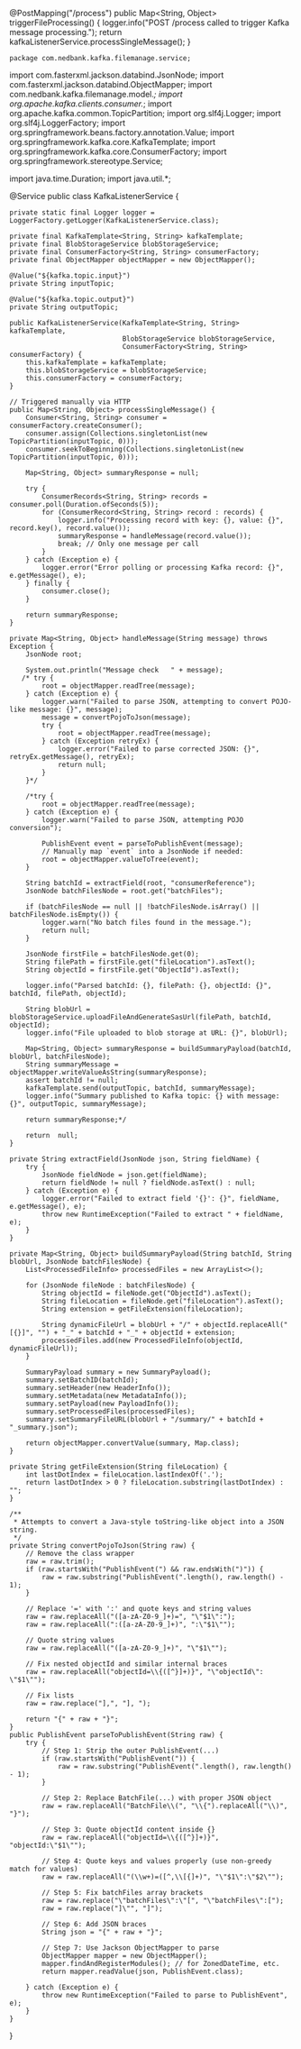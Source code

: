  @PostMapping("/process")
    public Map<String, Object> triggerFileProcessing() {
        logger.info("POST /process called to trigger Kafka message processing.");
        return kafkaListenerService.processSingleMessage();
    }

    package com.nedbank.kafka.filemanage.service;

import com.fasterxml.jackson.databind.JsonNode;
import com.fasterxml.jackson.databind.ObjectMapper;
import com.nedbank.kafka.filemanage.model.*;
import org.apache.kafka.clients.consumer.*;
import org.apache.kafka.common.TopicPartition;
import org.slf4j.Logger;
import org.slf4j.LoggerFactory;
import org.springframework.beans.factory.annotation.Value;
import org.springframework.kafka.core.KafkaTemplate;
import org.springframework.kafka.core.ConsumerFactory;
import org.springframework.stereotype.Service;

import java.time.Duration;
import java.util.*;

@Service
public class KafkaListenerService {

    private static final Logger logger = LoggerFactory.getLogger(KafkaListenerService.class);

    private final KafkaTemplate<String, String> kafkaTemplate;
    private final BlobStorageService blobStorageService;
    private final ConsumerFactory<String, String> consumerFactory;
    private final ObjectMapper objectMapper = new ObjectMapper();

    @Value("${kafka.topic.input}")
    private String inputTopic;

    @Value("${kafka.topic.output}")
    private String outputTopic;

    public KafkaListenerService(KafkaTemplate<String, String> kafkaTemplate,
                                BlobStorageService blobStorageService,
                                ConsumerFactory<String, String> consumerFactory) {
        this.kafkaTemplate = kafkaTemplate;
        this.blobStorageService = blobStorageService;
        this.consumerFactory = consumerFactory;
    }

    // Triggered manually via HTTP
    public Map<String, Object> processSingleMessage() {
        Consumer<String, String> consumer = consumerFactory.createConsumer();
        consumer.assign(Collections.singletonList(new TopicPartition(inputTopic, 0)));
        consumer.seekToBeginning(Collections.singletonList(new TopicPartition(inputTopic, 0)));

        Map<String, Object> summaryResponse = null;

        try {
            ConsumerRecords<String, String> records = consumer.poll(Duration.ofSeconds(5));
            for (ConsumerRecord<String, String> record : records) {
                logger.info("Processing record with key: {}, value: {}", record.key(), record.value());
                summaryResponse = handleMessage(record.value());
                break; // Only one message per call
            }
        } catch (Exception e) {
            logger.error("Error polling or processing Kafka record: {}", e.getMessage(), e);
        } finally {
            consumer.close();
        }

        return summaryResponse;
    }

    private Map<String, Object> handleMessage(String message) throws Exception {
        JsonNode root;

        System.out.println("Message check   " + message);
       /* try {
            root = objectMapper.readTree(message);
        } catch (Exception e) {
            logger.warn("Failed to parse JSON, attempting to convert POJO-like message: {}", message);
            message = convertPojoToJson(message);
            try {
                root = objectMapper.readTree(message);
            } catch (Exception retryEx) {
                logger.error("Failed to parse corrected JSON: {}", retryEx.getMessage(), retryEx);
                return null;
            }
        }*/

        /*try {
            root = objectMapper.readTree(message);
        } catch (Exception e) {
            logger.warn("Failed to parse JSON, attempting POJO conversion");

            PublishEvent event = parseToPublishEvent(message);
            // Manually map `event` into a JsonNode if needed:
            root = objectMapper.valueToTree(event);
        }

        String batchId = extractField(root, "consumerReference");
        JsonNode batchFilesNode = root.get("batchFiles");

        if (batchFilesNode == null || !batchFilesNode.isArray() || batchFilesNode.isEmpty()) {
            logger.warn("No batch files found in the message.");
            return null;
        }

        JsonNode firstFile = batchFilesNode.get(0);
        String filePath = firstFile.get("fileLocation").asText();
        String objectId = firstFile.get("ObjectId").asText();

        logger.info("Parsed batchId: {}, filePath: {}, objectId: {}", batchId, filePath, objectId);

        String blobUrl = blobStorageService.uploadFileAndGenerateSasUrl(filePath, batchId, objectId);
        logger.info("File uploaded to blob storage at URL: {}", blobUrl);

        Map<String, Object> summaryResponse = buildSummaryPayload(batchId, blobUrl, batchFilesNode);
        String summaryMessage = objectMapper.writeValueAsString(summaryResponse);
        assert batchId != null;
        kafkaTemplate.send(outputTopic, batchId, summaryMessage);
        logger.info("Summary published to Kafka topic: {} with message: {}", outputTopic, summaryMessage);

        return summaryResponse;*/

        return  null;
    }

    private String extractField(JsonNode json, String fieldName) {
        try {
            JsonNode fieldNode = json.get(fieldName);
            return fieldNode != null ? fieldNode.asText() : null;
        } catch (Exception e) {
            logger.error("Failed to extract field '{}': {}", fieldName, e.getMessage(), e);
            throw new RuntimeException("Failed to extract " + fieldName, e);
        }
    }

    private Map<String, Object> buildSummaryPayload(String batchId, String blobUrl, JsonNode batchFilesNode) {
        List<ProcessedFileInfo> processedFiles = new ArrayList<>();

        for (JsonNode fileNode : batchFilesNode) {
            String objectId = fileNode.get("ObjectId").asText();
            String fileLocation = fileNode.get("fileLocation").asText();
            String extension = getFileExtension(fileLocation);

            String dynamicFileUrl = blobUrl + "/" + objectId.replaceAll("[{}]", "") + "_" + batchId + "_" + objectId + extension;
            processedFiles.add(new ProcessedFileInfo(objectId, dynamicFileUrl));
        }

        SummaryPayload summary = new SummaryPayload();
        summary.setBatchID(batchId);
        summary.setHeader(new HeaderInfo());
        summary.setMetadata(new MetadataInfo());
        summary.setPayload(new PayloadInfo());
        summary.setProcessedFiles(processedFiles);
        summary.setSummaryFileURL(blobUrl + "/summary/" + batchId + "_summary.json");

        return objectMapper.convertValue(summary, Map.class);
    }

    private String getFileExtension(String fileLocation) {
        int lastDotIndex = fileLocation.lastIndexOf('.');
        return lastDotIndex > 0 ? fileLocation.substring(lastDotIndex) : "";
    }

    /**
     * Attempts to convert a Java-style toString-like object into a JSON string.
     */
    private String convertPojoToJson(String raw) {
        // Remove the class wrapper
        raw = raw.trim();
        if (raw.startsWith("PublishEvent(") && raw.endsWith(")")) {
            raw = raw.substring("PublishEvent(".length(), raw.length() - 1);
        }

        // Replace '=' with ':' and quote keys and string values
        raw = raw.replaceAll("([a-zA-Z0-9_]+)=", "\"$1\":");
        raw = raw.replaceAll(":([a-zA-Z0-9_]+)", ":\"$1\"");

        // Quote string values
        raw = raw.replaceAll("([a-zA-Z0-9_]+)", "\"$1\"");

        // Fix nested objectId and similar internal braces
        raw = raw.replaceAll("objectId=\\{([^}]+)}", "\"objectId\": \"$1\"");

        // Fix lists
        raw = raw.replace("],", "], ");

        return "{" + raw + "}";
    }
    public PublishEvent parseToPublishEvent(String raw) {
        try {
            // Step 1: Strip the outer PublishEvent(...)
            if (raw.startsWith("PublishEvent(")) {
                raw = raw.substring("PublishEvent(".length(), raw.length() - 1);
            }

            // Step 2: Replace BatchFile(...) with proper JSON object
            raw = raw.replaceAll("BatchFile\\(", "\\{").replaceAll("\\)", "}");

            // Step 3: Quote objectId content inside {}
            raw = raw.replaceAll("objectId=\\{([^}]+)}", "objectId:\"$1\"");

            // Step 4: Quote keys and values properly (use non-greedy match for values)
            raw = raw.replaceAll("(\\w+)=([^,\\[{]+)", "\"$1\":\"$2\"");

            // Step 5: Fix batchFiles array brackets
            raw = raw.replace("\"batchFiles\":\"[", "\"batchFiles\":[");
            raw = raw.replace("]\"", "]");

            // Step 6: Add JSON braces
            String json = "{" + raw + "}";

            // Step 7: Use Jackson ObjectMapper to parse
            ObjectMapper mapper = new ObjectMapper();
            mapper.findAndRegisterModules(); // for ZonedDateTime, etc.
            return mapper.readValue(json, PublishEvent.class);

        } catch (Exception e) {
            throw new RuntimeException("Failed to parse to PublishEvent", e);
        }
    }
}
